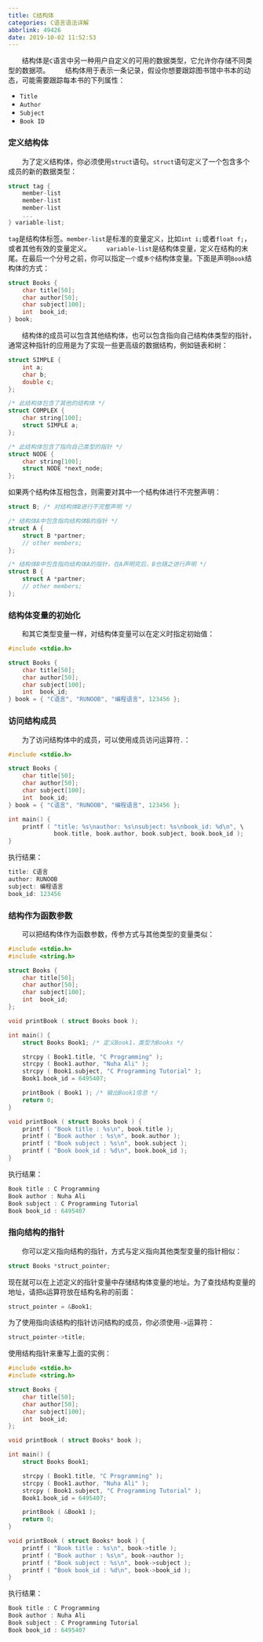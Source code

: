 ```yaml
---
title: C结构体
categories: C语言语法详解
abbrlink: 49426
date: 2019-10-02 11:52:53
---
```

&emsp;&emsp;结构体是`C`语言中另一种用户自定义的可用的数据类型，它允许你存储不同类型的数据项。<!--more-->
&emsp;&emsp;结构体用于表示一条记录，假设你想要跟踪图书馆中书本的动态，可能需要跟踪每本书的下列属性：

- `Title`
- `Author`
- `Subject`
- `Book ID`

### 定义结构体

&emsp;&emsp;为了定义结构体，你必须使用`struct`语句。`struct`语句定义了一个包含多个成员的新的数据类型：

``` cpp
struct tag {
    member-list
    member-list
    member-list
    ...
} variable-list;
```

`tag`是结构体标签。`member-list`是标准的变量定义，比如`int i;`或者`float f;`，或者其他有效的变量定义。
&emsp;&emsp;`variable-list`是结构体变量，定义在结构的末尾。在最后一个分号之前，你可以指定`一个`或`多个`结构体变量。下面是声明`Book`结构体的方式：

``` cpp
struct Books {
    char title[50];
    char author[50];
    char subject[100];
    int  book_id;
} book;
```

&emsp;&emsp;结构体的成员可以包含其他结构体，也可以包含指向自己结构体类型的指针，通常这种指针的应用是为了实现一些更高级的数据结构，例如链表和树：

``` cpp
struct SIMPLE {
    int a;
    char b;
    double c;
};

/* 此结构体包含了其他的结构体 */
struct COMPLEX {
    char string[100];
    struct SIMPLE a;
};

/* 此结构体包含了指向自己类型的指针 */
struct NODE {
    char string[100];
    struct NODE *next_node;
};
```

如果两个结构体互相包含，则需要对其中一个结构体进行不完整声明：

``` cpp
struct B; /* 对结构体B进行不完整声明 */

/* 结构体A中包含指向结构体B的指针 */
struct A {
    struct B *partner;
    // other members;
};

/* 结构体B中包含指向结构体A的指针，在A声明完后，B也随之进行声明 */
struct B {
    struct A *partner;
    // other members;
};
```

### 结构体变量的初始化

&emsp;&emsp;和其它类型变量一样，对结构体变量可以在定义时指定初始值：

``` cpp
#include <stdio.h>

struct Books {
    char title[50];
    char author[50];
    char subject[100];
    int  book_id;
} book = { "C语言", "RUNOOB", "编程语言", 123456 };
```

### 访问结构成员

&emsp;&emsp;为了访问结构体中的成员，可以使用成员访问运算符`.`：

``` cpp
#include <stdio.h>

struct Books {
    char title[50];
    char author[50];
    char subject[100];
    int  book_id;
} book = { "C语言", "RUNOOB", "编程语言", 123456 };

int main() {
    printf ( "title: %s\nauthor: %s\nsubject: %s\nbook_id: %d\n", \
             book.title, book.author, book.subject, book.book_id );
}
```

执行结果：

``` cpp
title: C语言
author: RUNOOB
subject: 编程语言
book_id: 123456
```

### 结构作为函数参数

&emsp;&emsp;可以把结构体作为函数参数，传参方式与其他类型的变量类似：

``` cpp
#include <stdio.h>
#include <string.h>

struct Books {
    char title[50];
    char author[50];
    char subject[100];
    int  book_id;
};

void printBook ( struct Books book );

int main() {
    struct Books Book1; /* 定义Book1，类型为Books */

    strcpy ( Book1.title, "C Programming" );
    strcpy ( Book1.author, "Nuha Ali" );
    strcpy ( Book1.subject, "C Programming Tutorial" );
    Book1.book_id = 6495407;

    printBook ( Book1 ); /* 输出Book1信息 */
    return 0;
}

void printBook ( struct Books book ) {
    printf ( "Book title : %s\n", book.title );
    printf ( "Book author : %s\n", book.author );
    printf ( "Book subject : %s\n", book.subject );
    printf ( "Book book_id : %d\n", book.book_id );
}
```

执行结果：

``` cpp
Book title : C Programming
Book author : Nuha Ali
Book subject : C Programming Tutorial
Book book_id : 6495407
```

### 指向结构的指针

&emsp;&emsp;你可以定义指向结构的指针，方式与定义指向其他类型变量的指针相似：

``` cpp
struct Books *struct_pointer;
```

现在就可以在上述定义的指针变量中存储结构体变量的地址。为了查找结构变量的地址，请把`&`运算符放在结构名称的前面：

``` cpp
struct_pointer = &Book1;
```

为了使用指向该结构的指针访问结构的成员，你必须使用`->`运算符：

``` cpp
struct_pointer->title;
```

使用结构指针来重写上面的实例：

``` cpp
#include <stdio.h>
#include <string.h>

struct Books {
    char title[50];
    char author[50];
    char subject[100];
    int  book_id;
};

void printBook ( struct Books* book );

int main() {
    struct Books Book1;

    strcpy ( Book1.title, "C Programming" );
    strcpy ( Book1.author, "Nuha Ali" );
    strcpy ( Book1.subject, "C Programming Tutorial" );
    Book1.book_id = 6495407;

    printBook ( &Book1 );
    return 0;
}

void printBook ( struct Books* book ) {
    printf ( "Book title : %s\n", book->title );
    printf ( "Book author : %s\n", book->author );
    printf ( "Book subject : %s\n", book->subject );
    printf ( "Book book_id : %d\n", book->book_id );
}
```

执行结果：

``` cpp
Book title : C Programming
Book author : Nuha Ali
Book subject : C Programming Tutorial
Book book_id : 6495407
```